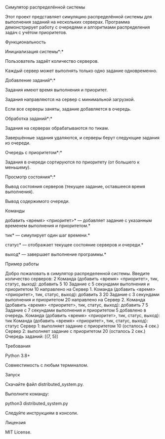 Симулятор распределённой системы

Этот проект представляет симуляцию распределённой системы для выполнения заданий на нескольких серверах. Программа демонстрирует работу с очередями и алгоритмами распределения задач с учётом приоритетов.

Функциональность

Инициализация системы*:*

Пользователь задаёт количество серверов.

Каждый сервер может выполнять только одно задание одновременно.

Добавление заданий*:*

Задания имеют время выполнения и приоритет.

Задания направляются на сервер с минимальной загрузкой.

Если все серверы заняты, задание добавляется в очередь.

Обработка заданий*:*

Задания на серверах обрабатываются по тикам.

Завершённые задания удаляются, и серверы берут следующие задания из очереди.

Очередь с приоритетом*:*

Задания в очереди сортируются по приоритету (от большего к меньшему).

Просмотр состояния*:*

Вывод состояния серверов (текущее задание, оставшееся время выполнения).

Вывод содержимого очереди.

Команды

добавить <время> <приоритет>* — добавляет задание с указанным временем выполнения и приоритетом.*

тик* — симулирует один шаг времени.*

статус* — отображает текущее состояние серверов и очереди.*

выход* — завершает выполнение программы.*

Пример работы

Добро пожаловать в симулятор распределенной системы.
Введите количество серверов: 2
Команда (добавить <время> <приоритет>, тик, статус, выход): добавить 5 10
Задание с 5 секундами выполнения и приоритетом 10 направлено на Сервер 1.
Команда (добавить <время> <приоритет>, тик, статус, выход): добавить 3 20
Задание с 3 секундами выполнения и приоритетом 20 направлено на Сервер 2.
Команда (добавить <время> <приоритет>, тик, статус, выход): добавить 7 5
Задание с 7 секундами выполнения и приоритетом 5 добавлено в очередь.
Команда (добавить <время> <приоритет>, тик, статус, выход): тик
Команда (добавить <время> <приоритет>, тик, статус, выход): статус
Сервер 1: выполняет задание с приоритетом 10 (осталось 4 сек.)
Сервер 2: выполняет задание с приоритетом 20 (осталось 2 сек.)
Очередь заданий: [(7, 5)]

Требования

Python 3.8+

Совместимость с любым терминалом.

Запуск

Скачайте файл distributed_system.py.

Выполните команду:

python3 distributed_system.py

Следуйте инструкциям в консоли.

Лицензия

MIT License.